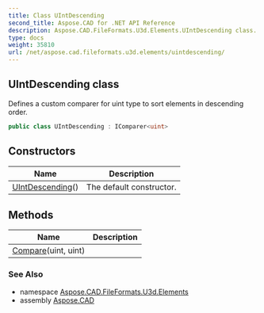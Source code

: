 ```yaml
---
title: Class UIntDescending
second_title: Aspose.CAD for .NET API Reference
description: Aspose.CAD.FileFormats.U3d.Elements.UIntDescending class. Defines a custom comparer for uint type to sort elements in descending order
type: docs
weight: 35810
url: /net/aspose.cad.fileformats.u3d.elements/uintdescending/
---
```

## UIntDescending class

Defines a custom comparer for uint type to sort elements in descending order.

```csharp
public class UIntDescending : IComparer<uint>
```

## Constructors

| Name | Description |
| --- | --- |
| [UIntDescending](uintdescending/)() | The default constructor. |

## Methods

| Name | Description |
| --- | --- |
| [Compare](../../aspose.cad.fileformats.u3d.elements/uintdescending/compare/)(uint, uint) |  |

### See Also

* namespace [Aspose.CAD.FileFormats.U3d.Elements](../../aspose.cad.fileformats.u3d.elements/)
* assembly [Aspose.CAD](../../)


